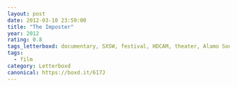 ```yaml
---
layout: post 
date: 2012-03-10 23:59:00
title: "The Imposter"
year: 2012
rating: 0.8
tags_letterboxd: documentary, SXSW, festival, HDCAM, theater, Alamo South Lamar, Austin, world premiere, premiere
tags:
  - film
category: Letterboxd
canonical: https://boxd.it/617J
---
```

